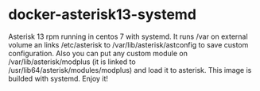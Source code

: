 # docker-asterisk13-systemd
Asterisk 13 rpm running in centos 7 with systemd.
It runs /var on external volume an links /etc/asterisk to /var/lib/asterisk/astconfig to save custom configuration. Also you can put any custom module on /var/lib/asterisk/modplus (it is linked to /usr/lib64/asterisk/modules/modplus) and load it to asterisk. This image is builded with systemd. Enjoy it!
